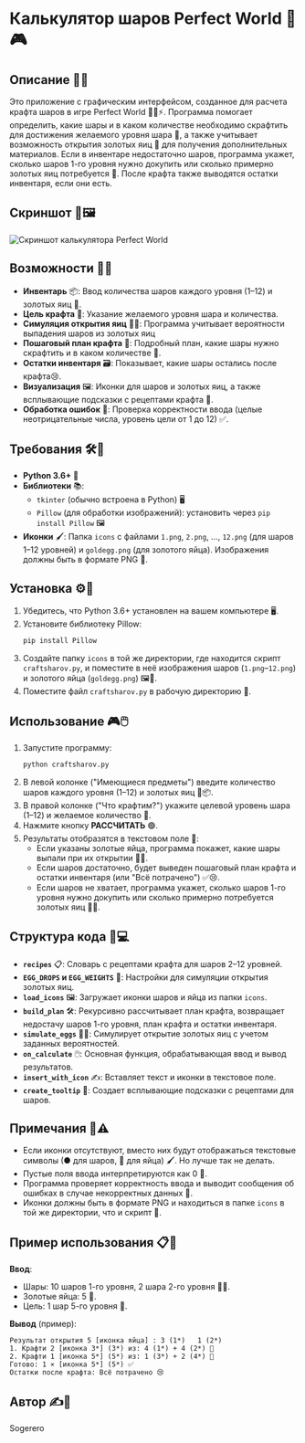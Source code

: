 # Калькулятор шаров Perfect World 🌟🎮

## Описание 📜✨

Это приложение с графическим интерфейсом, созданное для расчета крафта шаров в игре Perfect World 🧙‍♂️⚡. Программа помогает определить, какие шары и в каком количестве необходимо скрафтить для достижения желаемого уровня шара 🎯, а также учитывает возможность открытия золотых яиц 🥚 для получения дополнительных материалов. Если в инвентаре недостаточно шаров, программа укажет, сколько шаров 1-го уровня нужно докупить или сколько примерно золотых яиц потребуется 🛒. После крафта также выводятся остатки инвентаря, если они есть.

## Скриншот 📸🖼️
![Скриншот калькулятора Perfect World](https://github.com/user-attachments/assets/33ee5b16-a9d4-4108-93cf-aeac8181bbbd)
## Возможности 🎁🔥

- **Инвентарь** 📦: Ввод количества шаров каждого уровня (1–12) и золотых яиц 🥚.
- **Цель крафта** 🎯: Указание желаемого уровня шара и количества.
- **Симуляция открытия яиц** 🥚💥: Программа учитывает вероятности выпадения шаров из золотых яиц 
- **Пошаговый план крафта** 📝: Подробный план, какие шары нужно скрафтить и в каком количестве 🔨.
- **Остатки инвентаря** 🗃️: Показывает, какие шары остались после крафта😢.
- **Визуализация** 🖼️: Иконки для шаров и золотых яиц, а также всплывающие подсказки с рецептами крафта 💬.
- **Обработка ошибок** 🚫: Проверка корректности ввода (целые неотрицательные числа, уровень цели от 1 до 12) ✅.

## Требования 🛠️🔧

- **Python 3.6+** 🐍
- **Библиотеки** 📚:
  - `tkinter` (обычно встроена в Python) 🖥️
  - `Pillow` (для обработки изображений): установить через `pip install Pillow` 🖼️
- **Иконки** 🖌️: Папка `icons` с файлами `1.png`, `2.png`, ..., `12.png` (для шаров 1–12 уровней) и `goldegg.png` (для золотого яйца). Изображения должны быть в формате PNG 📂.

## Установка ⚙️🚀

1. Убедитесь, что Python 3.6+ установлен на вашем компьютере 🖥️.
2. Установите библиотеку Pillow:
   ```bash
   pip install Pillow
   ```
3. Создайте папку `icons` в той же директории, где находится скрипт `craftsharov.py`, и поместите в неё изображения шаров (`1.png`–`12.png`) и золотого яйца (`goldegg.png`) 🖼️📂.
4. Поместите файл `craftsharov.py` в рабочую директорию 📄.

## Использование 🎮🖱️

1. Запустите программу:
   ```bash
   python craftsharov.py
   ```
2. В левой колонке ("Имеющиеся предметы") введите количество шаров каждого уровня (1–12) и золотых яиц 🥚📦.
3. В правой колонке ("Что крафтим?") укажите целевой уровень шара (1–12) и желаемое количество 🎯.
4. Нажмите кнопку **РАССЧИТАТЬ** 🟢.
5. Результаты отобразятся в текстовом поле 📜:
   - Если указаны золотые яйца, программа покажет, какие шары выпали при их открытии 🥚💥.
   - Если шаров достаточно, будет выведен пошаговый план крафта и остатки инвентаря (или "Всё потрачено") ✅😢.
   - Если шаров не хватает, программа укажет, сколько шаров 1-го уровня нужно докупить или сколько примерно потребуется золотых яиц 🛒🥚.

## Структура кода 🧬💻

- **`recipes`** 📋: Словарь с рецептами крафта для шаров 2–12 уровней.
- **`EGG_DROPS` и `EGG_WEIGHTS`** 🥚: Настройки для симуляции открытия золотых яиц.
- **`load_icons`** 🖼️: Загружает иконки шаров и яйца из папки `icons`.
- **`build_plan`** 🛠️: Рекурсивно рассчитывает план крафта, возвращает недостачу шаров 1-го уровня, план крафта и остатки инвентаря.
- **`simulate_eggs`** 🥚🎲: Симулирует открытие золотых яиц с учетом заданных вероятностей.
- **`on_calculate`** 🖱️: Основная функция, обрабатывающая ввод и вывод результатов.
- **`insert_with_icon`** ✍️: Вставляет текст и иконки в текстовое поле.
- **`create_tooltip`** 💬: Создает всплывающие подсказки с рецептами для шаров.

## Примечания 📌⚠️

- Если иконки отсутствуют, вместо них будут отображаться текстовые символы (● для шаров, 🥚 для яйца) 🖌️. Но лучше так не делать.
- Пустые поля ввода интерпретируются как 0 🔢.
- Программа проверяет корректность ввода и выводит сообщения об ошибках в случае некорректных данных 🚫.
- Иконки должны быть в формате PNG и находиться в папке `icons` в той же директории, что и скрипт 📂.

## Пример использования 📋🎉

**Ввод**:
- Шары: 10 шаров 1-го уровня, 2 шара 2-го уровня 🌟✨.
- Золотые яйца: 5 🥚.
- Цель: 1 шар 5-го уровня 🎯.

**Вывод** (пример):
```
Результат открытия 5 [иконка яйца] : 3 (1*)   1 (2*)   
1. Крафти 2 [иконка 3*] (3*) из: 4 (1*) + 4 (2*) 🔨
2. Крафти 1 [иконка 5*] (5*) из: 1 (3*) + 2 (4*) 🔨
Готово: 1 × [иконка 5*] (5*) ✅
Остатки после крафта: Всё потрачено 😢
```

## Автор ✍️🌟

Sogerero